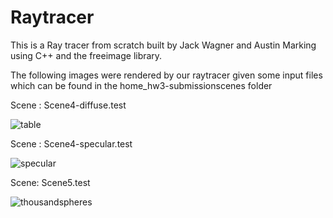 # Raytracer
This is a Ray tracer from scratch built by Jack Wagner and Austin Marking using C++ and the freeimage library.

The following images were rendered by our raytracer given some input files which can be found in the 
home_hw3-submissionscenes folder

Scene : Scene4-diffuse.test

![table](https://github.com/Jackcool81/raytracer2/assets/81587460/b15b8f59-8cbe-4a56-af10-d61b768e3eeb)

Scene : Scene4-specular.test

![specular](https://github.com/Jackcool81/raytracer2/assets/81587460/02d105b9-ffc4-42f9-abcd-7032afd019bd)

Scene: Scene5.test

![thousandspheres](https://github.com/Jackcool81/raytracer2/assets/81587460/c5176b9a-936a-49a0-be3b-9560ba4aca6e)



